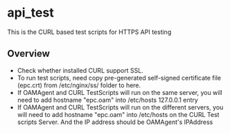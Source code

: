 # api_test

This is the CURL based test scripts for HTTPS API testing


## Overview

- Check whether installed CURL support SSL.
- To run test scripts, need copy pre-generated self-signed certificate file (epc.crt) from /etc/nginx/ss/ folder to here.
- If OAMAgent and CURL TestScripts will run on the same server, you will need to add hostname "epc.oam" into /etc/hosts 127.0.0.1 entry
- If OAMAgent and CURL TestScripts will run on the different servers, you will need to add hostname "epc.oam" into /etc/hosts on the CURL Test scripts Server. 
  And the IP address should be OAMAgent's IPAddress

